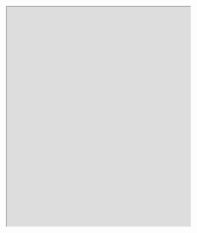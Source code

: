 <iframe src="https://docs.google.com/viewer?url=(https://arxiv.org/abs/2208.12242)f" width="100%" height="600px"></iframe>

